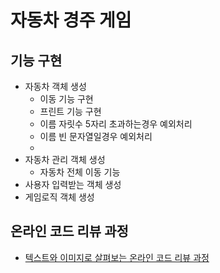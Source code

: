 # 자동차 경주 게임
## 기능 구현
* 자동차 객체 생성
    * 이동 기능 구현
    * 프린트 기능 구현
    * 이름 자릿수 5자리 초과하는경우 예외처리
    * 이름 빈 문자열일경우 예외처리
    *
* 자동차 관리 객체 생성
    * 자동차 전체 이동 기능
* 사용자 입력받는 객체 생성
* 게임로직 객체 생성

## 온라인 코드 리뷰 과정
* [텍스트와 이미지로 살펴보는 온라인 코드 리뷰 과정](https://github.com/next-step/nextstep-docs/tree/master/codereview)

